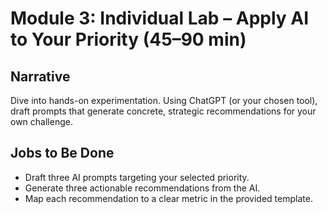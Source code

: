 # Module 3: Individual Lab – Apply AI to Your Priority (45–90 min)

## Narrative
Dive into hands-on experimentation. Using ChatGPT (or your chosen tool), draft prompts that generate concrete, strategic recommendations for your own challenge.

## Jobs to Be Done
* Draft three AI prompts targeting your selected priority.
* Generate three actionable recommendations from the AI.
* Map each recommendation to a clear metric in the provided template.
